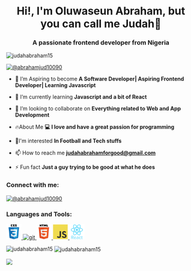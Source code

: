 <h1 align="center">Hi!, I'm Oluwaseun Abraham, but you can call me Judah👋</h1>
<h3 align="center">A passionate frontend developer from Nigeria</h3>

<p align="left"> <img src="https://komarev.com/ghpvc/?username=judahabraham15&label=Profile%20views&color=0e75b6&style=flat" alt="judahabraham15" /> </p>

<p align="left"> <a href="https://twitter.com/@abrahamjud10090" target="blank"><img src="https://img.shields.io/twitter/follow/@abrahamjud10090?logo=twitter&style=for-the-badge" alt="@abrahamjud10090" /></a> </p>

- 🔭 I’m Aspiring to become  **A Software Developer| Aspiring Frontend Developer| Learning Javascript**

- 🌱 I’m currently learning **Javascript and a bit of React**

- 👯 I’m looking to collaborate on  **Everything related to Web and App Development**

- 🔥About Me **💻 I love and have a great passion for programming**

- 👀I'm interested **In Football and Tech stuffs**

- 📫 How to reach me **judahabrahamforgood@gmail.com**

- ⚡ Fun fact **Just a guy trying to be good at what he does**

<h3 align="left">Connect with me:</h3>
<p align="left">
<a href="https://twitter.com/@abrahamjud10090" target="blank"><img align="center" src="https://raw.githubusercontent.com/rahuldkjain/github-profile-readme-generator/master/src/images/icons/Social/twitter.svg" alt="@abrahamjud10090" height="30" width="40" /></a>
</p>

<h3 align="left">Languages and Tools:</h3>
<p align="left"> <a href="https://www.w3schools.com/css/" target="_blank" rel="noreferrer"> <img src="https://raw.githubusercontent.com/devicons/devicon/master/icons/css3/css3-original-wordmark.svg" alt="css3" width="40" height="40"/> </a> <a href="https://git-scm.com/" target="_blank" rel="noreferrer"> <img src="https://www.vectorlogo.zone/logos/git-scm/git-scm-icon.svg" alt="git" width="40" height="40"/> </a> <a href="https://www.w3.org/html/" target="_blank" rel="noreferrer"> <img src="https://raw.githubusercontent.com/devicons/devicon/master/icons/html5/html5-original-wordmark.svg" alt="html5" width="40" height="40"/> </a> <a href="https://developer.mozilla.org/en-US/docs/Web/JavaScript" target="_blank" rel="noreferrer"> <img src="https://raw.githubusercontent.com/devicons/devicon/master/icons/javascript/javascript-original.svg" alt="javascript" width="40" height="40"/> </a> <a href="https://reactjs.org/" target="_blank" rel="noreferrer"> <img src="https://raw.githubusercontent.com/devicons/devicon/master/icons/react/react-original-wordmark.svg" alt="react" width="40" height="40"/> </a> </p>

<p><img align="left" src="https://github-readme-stats.vercel.app/api/top-langs?username=judahabraham15&show_icons=true&locale=en&layout=compact" alt="judahabraham15" /></p>

<p>&nbsp;<img align="center" src="https://github-readme-stats.vercel.app/api?username=judahabraham15&show_icons=true&locale=en" alt="judahabraham15" /></p>

<p><img align="center" src="https://github-readme-streak-stats.herokuapp.com/?user=judahabraham15&"  /></p>
